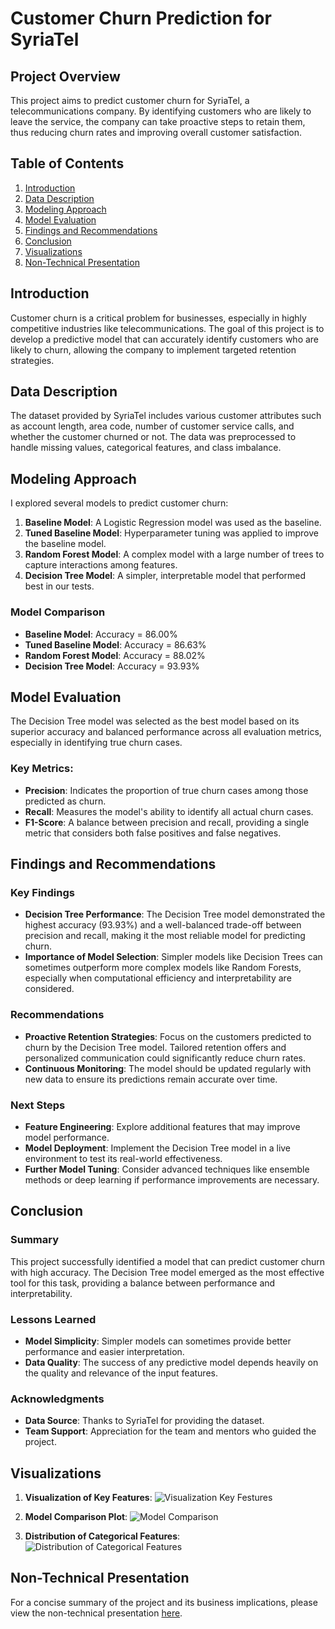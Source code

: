 # Customer Churn Prediction for SyriaTel

## Project Overview

This project aims to predict customer churn for SyriaTel, a telecommunications company. By identifying customers who are likely to leave the service, the company can take proactive steps to retain them, thus reducing churn rates and improving overall customer satisfaction.

## Table of Contents

1. [Introduction](#introduction)
2. [Data Description](#data-description)
3. [Modeling Approach](#modeling-approach)
4. [Model Evaluation](#model-evaluation)
5. [Findings and Recommendations](#findings-and-recommendations)
6. [Conclusion](#conclusion)
7. [Visualizations](#visualizations)
8. [Non-Technical Presentation](#non-technical-presentation)

## Introduction

Customer churn is a critical problem for businesses, especially in highly competitive industries like telecommunications. The goal of this project is to develop a predictive model that can accurately identify customers who are likely to churn, allowing the company to implement targeted retention strategies.

## Data Description

The dataset provided by SyriaTel includes various customer attributes such as account length, area code, number of customer service calls, and whether the customer churned or not. The data was preprocessed to handle missing values, categorical features, and class imbalance.

## Modeling Approach

I explored several models to predict customer churn:

1. **Baseline Model**: A Logistic Regression model was used as the baseline.
2. **Tuned Baseline Model**: Hyperparameter tuning was applied to improve the baseline model.
3. **Random Forest Model**: A complex model with a large number of trees to capture interactions among features.
4. **Decision Tree Model**: A simpler, interpretable model that performed best in our tests.

### Model Comparison

- **Baseline Model**: Accuracy = 86.00%
- **Tuned Baseline Model**: Accuracy = 86.63%
- **Random Forest Model**: Accuracy = 88.02%
- **Decision Tree Model**: Accuracy = 93.93%

## Model Evaluation

The Decision Tree model was selected as the best model based on its superior accuracy and balanced performance across all evaluation metrics, especially in identifying true churn cases. 

### Key Metrics:
- **Precision**: Indicates the proportion of true churn cases among those predicted as churn.
- **Recall**: Measures the model's ability to identify all actual churn cases.
- **F1-Score**: A balance between precision and recall, providing a single metric that considers both false positives and false negatives.

## Findings and Recommendations

### Key Findings

- **Decision Tree Performance**: The Decision Tree model demonstrated the highest accuracy (93.93%) and a well-balanced trade-off between precision and recall, making it the most reliable model for predicting churn.
- **Importance of Model Selection**: Simpler models like Decision Trees can sometimes outperform more complex models like Random Forests, especially when computational efficiency and interpretability are considered.

### Recommendations

- **Proactive Retention Strategies**: Focus on the customers predicted to churn by the Decision Tree model. Tailored retention offers and personalized communication could significantly reduce churn rates.
- **Continuous Monitoring**: The model should be updated regularly with new data to ensure its predictions remain accurate over time.

### Next Steps

- **Feature Engineering**: Explore additional features that may improve model performance.
- **Model Deployment**: Implement the Decision Tree model in a live environment to test its real-world effectiveness.
- **Further Model Tuning**: Consider advanced techniques like ensemble methods or deep learning if performance improvements are necessary.

## Conclusion

### Summary

This project successfully identified a model that can predict customer churn with high accuracy. The Decision Tree model emerged as the most effective tool for this task, providing a balance between performance and interpretability.

### Lessons Learned

- **Model Simplicity**: Simpler models can sometimes provide better performance and easier interpretation.
- **Data Quality**: The success of any predictive model depends heavily on the quality and relevance of the input features.

### Acknowledgments

- **Data Source**: Thanks to SyriaTel for providing the dataset.
- **Team Support**: Appreciation for the team and mentors who guided the project.

## Visualizations

1. **Visualization of Key Features**:
   ![Visualization Key Festures]("Visualization_of_Key_Festures.png")

2. **Model Comparison Plot**:
   ![Model Comparison]("Model_Comparison_Plot.png")

3. **Distribution of Categorical Features**:
   ![Distribution of Categorical Features]("C:\Users\USER\OneDrive\Documents\Moringa\phase_3\Phase_3_Project\SyriaTel-Customer-Churn-Prediction\Distribution_of_Categorical_Features.png")

## Non-Technical Presentation

For a concise summary of the project and its business implications, please view the non-technical presentation [here](link_to_presentation).
